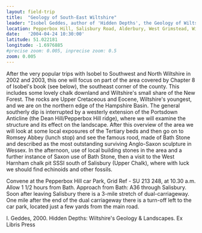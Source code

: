 ```yaml
---
layout: field-trip
title:  "Geology of South-East Wiltshire"
leader: "Isobel Geddes, author of 'Hidden Depths', the Geology of Wiltshire"
location: Pepperbox Hill, Salisbury Road, Alderbury, West Grimstead, Wiltshire, SP5 2QE
date:   '2004-04-24 10:30:00'
latitude: 51.022181
longitude: -1.6976885
#precise zoom: 0.005, inprecise zoom: 0.5
zoom: 0.005
---
```

After the very popular trips with Isobel to Southwest and North Wiltshire in 2002 and 2003, this one will focus on part of the area covered by Chapter 8 of Isobel's book (see below), the southeast corner of the county. This includes some lovely chalk downland and Wiltshire's small share of the New Forest. The rocks are Upper Cretaceous and Eocene, Wiltshire's youngest, and we are on the northern edge of the Hampshire Basin. The general southerly dip is interrupted by a westerly extension of the Portsdown Anticline (the Dean Hill/Pepperbox Hill ridge), where we will examine the structure and its effect on the landscape. After this overview of the area we will look at some local exposures of the Tertiary beds and then go on to Romsey Abbey (lunch stop) and see the famous rood, made of Bath Stone and described as the most outstanding surviving Anglo-Saxon sculpture in Wessex. In the afternoon, use of local building stones in the area and a further instance of Saxon use of Bath Stone, then a visit to the West Harnham chalk pit SSSI south of Salisbury (Upper Chalk), where with luck we should find echinoids and other fossils.

Convene at the Pepperbox Hill car Park, Grid Ref - SU 213 248, at 10.30 a.m. Allow 1 1/2 hours from Bath. Approach from Bath: A36 through Salisbury. Soon after leaving Salisbury there is a 3-mile stretch of dual-carriageway. One mile after the end of the dual carriageway there is a turn-off left to the car park, located just a few yards from the main road.

I. Geddes, 2000. Hidden Depths: Wiltshire's Geology & Landscapes. Ex Libris Press